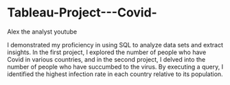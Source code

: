 # Tableau-Project---Covid-
Alex the analyst youtube

I demonstrated my proficiency in using SQL to analyze data sets and extract insights. In the first project, I explored the number of people who have Covid in various countries, and in the second project, I delved into the number of people who have succumbed to the virus. By executing a query, I identified the highest infection rate in each country relative to its population.

